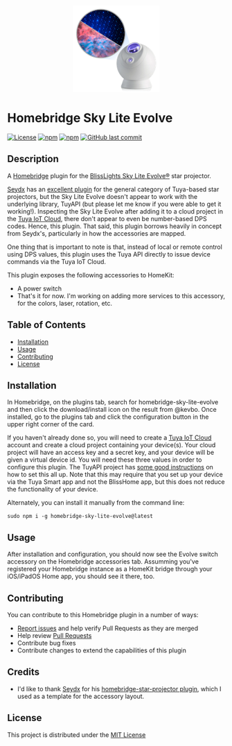 <div align="center">
    <img src="sky-lite-evolve.png" alt="PNG Image of the BlissLights Sky Lite Evolve Star Projector">
</div>

# Homebridge Sky Lite Evolve

[![License](https://img.shields.io/badge/license-MIT-blue.svg)](LICENSE)
[![npm](https://img.shields.io/npm/v/homebridge-sky-lite-evolve.svg?style=flat-square)](https://www.npmjs.com/package/homebridge-sky-lite-evolve)
[![npm](https://img.shields.io/npm/dt/homebridge-sky-lite-evolve.svg?style=flat-square)](https://www.npmjs.com/package/homebridge-sky-lite-evolve)
[![GitHub last commit](https://img.shields.io/github/last-commit/kevbo/homebridge-sky-lite-evolve.svg?style=flat-square)](https://github.com/kevbo/homebridge-sky-lite-evolve)

## Description

A [Homebridge](https://homebridge.io/) plugin for the [BlissLights Sky Lite Evolve&reg;](https://blisslights.com/products/sky-lite-evolve)
star projector.

[Seydx](https://github.com/seydx) has an [excellent plugin](https://github.com/seydx/homebridge-star-projector/tree/master)
for the general category of Tuya-based star projectors, but the Sky Lite Evolve doesn't appear to work with the underlying library, TuyAPI
(but please let me know if you were able to get it working!). Inspecting the Sky Lite Evolve after adding it to a cloud project in the
[Tuya IoT Cloud](https://iot.tuya.com/), there don't appear to even be number-based DPS codes. Hence, this plugin. That
said, this plugin borrows heavily in concept from Seydx's, particularly in how the accessories are mapped.

One thing that is important to note is that, instead of local or remote control using DPS values, this plugin uses the Tuya API directly to
issue device commands via the Tuya IoT Cloud.

This plugin exposes the following accessories to HomeKit:

- A power switch
- That's it for now. I'm working on adding more services to this accessory, for the colors, laser, rotation, etc.

## Table of Contents

- [Installation](#installation)
- [Usage](#usage)
- [Contributing](#contributing)
- [License](#license)

## Installation

In Homebridge, on the plugins tab, search for homebridge-sky-lite-evolve and then click the download/install icon on the result from @kevbo.
Once installed, go to the plugins tab and click the configuration button in the upper right corner of the card.

If you haven't already done so, you will need to create a [Tuya IoT Cloud](https://iot.tuya.com/) account and create a cloud project
containing your device(s). Your cloud project will have an access key and a secret key, and your device will be given a virtual device id.
You will need these three values in order to configure this plugin. The TuyAPI project has [some good instructions](https://github.com/codetheweb/tuyapi/blob/master/docs/SETUP.md#listing-tuya-devices-from-the-tuya-smart-or-smart-life-apps) on how to set this all up. Note that this may require that you 
set up your device via the Tuya Smart app and not the BlissHome app, but this does not reduce the functionality of your device.

Alternately, you can install it manually from the command line:

    sudo npm i -g homebridge-sky-lite-evolve@latest

## Usage

After installation and configuration, you should now see the Evolve switch accessory on the Homebridge accessories tab. Assumming you've
registered your Homebridge instance as a HomeKit bridge through your iOS/iPadOS Home app, you should see it there, too.

## Contributing

You can contribute to this Homebridge plugin in a number of ways:

- [Report issues](https://github.com/kevbo/homebridge-sky-lite-evolve/issues) and help verify Pull Requests as they are merged
- Help review [Pull Requests](https://github.com/kevbo/homebridge-sky-lite-evolve/pulls)
- Contribute bug fixes
- Contribute changes to extend the capabilities of this plugin

## Credits

- I'd like to thank [Seydx](https://github.com/seydx) for his [homebridge-star-projector plugin](https://github.com/seydx/homebridge-star-projector),
which I used as a template for the accessory layout.

## License

This project is distributed under the [MIT License](LICENSE)